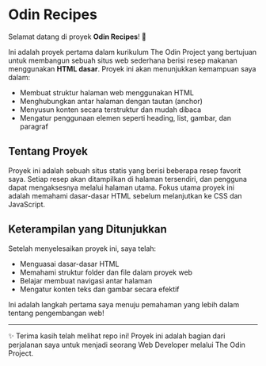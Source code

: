 # Odin Recipes

Selamat datang di proyek **Odin Recipes**! 🎉

Ini adalah proyek pertama dalam kurikulum The Odin Project yang bertujuan untuk membangun sebuah situs web sederhana berisi resep makanan menggunakan **HTML dasar**. Proyek ini akan menunjukkan kemampuan saya dalam:

- Membuat struktur halaman web menggunakan HTML
- Menghubungkan antar halaman dengan tautan (anchor)
- Menyusun konten secara terstruktur dan mudah dibaca
- Mengatur penggunaan elemen seperti heading, list, gambar, dan paragraf

## Tentang Proyek

Proyek ini adalah sebuah situs statis yang berisi beberapa resep favorit saya. Setiap resep akan ditampilkan di halaman tersendiri, dan pengguna dapat mengaksesnya melalui halaman utama. Fokus utama proyek ini adalah memahami dasar-dasar HTML sebelum melanjutkan ke CSS dan JavaScript.

## Keterampilan yang Ditunjukkan

Setelah menyelesaikan proyek ini, saya telah:

- Menguasai dasar-dasar HTML
- Memahami struktur folder dan file dalam proyek web
- Belajar membuat navigasi antar halaman
- Mengatur konten teks dan gambar secara efektif

Ini adalah langkah pertama saya menuju pemahaman yang lebih dalam tentang pengembangan web!

---

✨ Terima kasih telah melihat repo ini! Proyek ini adalah bagian dari perjalanan saya untuk menjadi seorang Web Developer melalui The Odin Project.
